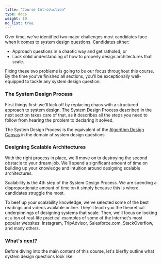 ```yaml
---
title: "Course Introduction"
type: docs
weight: 10
no_list: true
---
```

Over time, we've identified two major challenges most candidates face when it comes to system design questions. Candidates either:

* Approach questions in a chaotic way and get ratholed, or
* Lack solid understanding of how to properly design architectures that scale.

Fixing these two problems is going to be our focus throughout this course. By the time you've finished all sections, you'll be exceptionally well-equipped to tackle any system design question.

### The System Design Process

First things first: we'll kick off by replacing chaos with a structured approach to system design. The System Design Process described in the next section takes care of that, as it describes all the steps you need to follow from hearing the problem to declaring it solved.

The System Design Process is the equivalent of the [Algorithm Design Canvas](/algorithms/algorithm-design-canvas/) in the domain of system design questions.

### Designing Scalable Architectures

With the right process in place, we'll move on to destroying the second obstacle to your dream job. We'll spend a significant amount of time on building up your knowledge and intuition around designing scalable architectures.

Scalability is the 4th step of the System Design Process. We are spending a disproportionate amount of time on it simply because this is where candidates struggle the most.

To beef up your scalability knowledge, we've selected some of the best readings and videos available online. They'll teach you the theoretical underpinnings of designing systems that scale. Then, we'll focus on looking at a ton of real-life practical examples of some of the Internet's most popular websites: Instagram, TripAdvisor, Salesforce.com, StackOverflow, and many others.

### What's next?

Before diving into the main content of this course, let's bierfly outline what system design questions look like.

